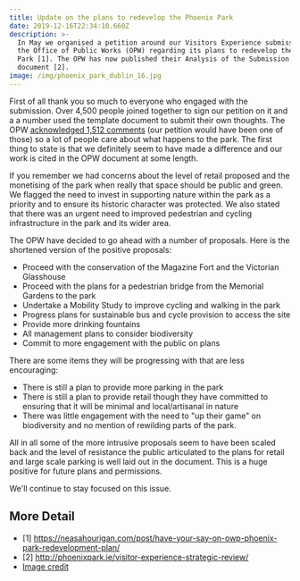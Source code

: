 ```yaml
---
title: Update on the plans to redevelop the Phoenix Park
date: 2019-12-16T22:34:10.660Z
description: >-
  In May we organised a petition around our Visitors Experience submission to
  the Office of Public Works (OPW) regarding its plans to redevelop the Phoenix
  Park [1]. The OPW has now published their Analysis of the Submission Received
  document [2].
image: /img/phoenix_park_dublin_16.jpg
---
```

First of all thank you so much to everyone who engaged with the submission. Over 4,500 people joined together to sign our petition on it and a a number used the template document to submit their own thoughts. The OPW [acknowledged 1,512 comments](https://www.kildarestreet.com/wrans/?id=2019-07-10a.349) (our petition would have been one of those) so a lot of people care about what happens to the park.  The first thing to state is that we definitely seem to have made a difference and our work is cited in the OPW document at some length.  

If you remember we had concerns about the level of retail proposed and the monetising of the park when really that space should be public and green. We flagged the need to invest in supporting nature within the park as a priority and to ensure its historic character was protected. We also stated that there was an urgent need to improved pedestrian and cycling infrastructure in the park and its wider area. 

The OPW have decided to go ahead with a number of proposals. Here is the shortened version of the positive proposals:

* Proceed with the conservation of the Magazine Fort and the Victorian Glasshouse
* Proceed with the plans for a pedestrian bridge from the Memorial Gardens to the park
* Undertake a Mobility Study to improve cycling and walking in the park
* Progress plans for sustainable bus and cycle provision to access the site
* Provide more drinking fountains 
* All management plans to consider biodiversity
* Commit to more engagement with the public on plans

There are some items they will be progressing with that are less encouraging:

* There is still a plan to provide more parking in the park
* There is still a plan to provide retail though they have committed to ensuring that it will be minimal and local/artisanal in nature
* There was little engagement with the need to "up their game" on biodiversity and no mention of rewilding parts of the park. 

All in all some of the more intrusive proposals seem to have been scaled back and the level of resistance the public articulated to the plans for retail and large scale parking is well laid out in the document. This is a huge positive for future plans and permissions.

We'll continue to stay focused on this issue.

## More Detail

* \[1] <https://neasahourigan.com/post/have-your-say-on-owp-phoenix-park-redevelopment-plan/>
* \[2] <http://phoenixpark.ie/visitor-experience-strategic-review/>
* [Image credit](https://commons.wikimedia.org/wiki/File:Phoenix_Park_Dublin_16.JPG)
